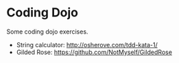 # Coding Dojo


Some coding dojo exercises.

- String calculator: http://osherove.com/tdd-kata-1/
- Gilded Rose: https://github.com/NotMyself/GildedRose
